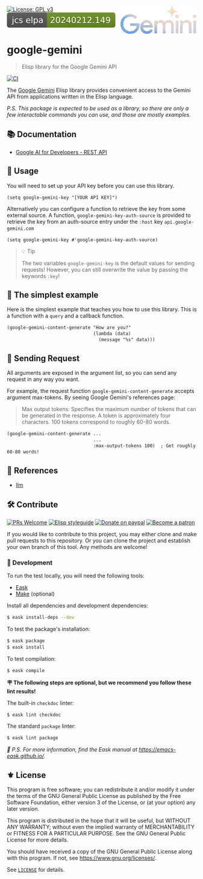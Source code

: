 <a href="https://gemini.google.com/"><img align="right" src="etc/logo.png"></a>
[![License: GPL v3](https://img.shields.io/badge/License-GPL%20v3-blue.svg)](https://www.gnu.org/licenses/gpl-3.0)
[![JCS-ELPA](https://raw.githubusercontent.com/jcs-emacs/badges/master/elpa/v/google-gemini.svg)](https://jcs-emacs.github.io/jcs-elpa/#/google-gemini)

# google-gemini
> Elisp library for the Google Gemini API

[![CI](https://github.com/emacs-openai/google-gemini/actions/workflows/test.yml/badge.svg)](https://github.com/emacs-openai/google-gemini/actions/workflows/test.yml)

The [Google Gemini][] Elisp library provides convenient access to the Gemini API from
applications written in the Elisp language. 

*P.S. This package is expected to be used as a library, so there are only a few
interactable commands you can use, and those are mostly examples.*

## 📚 Documentation

- [Google AI for Developers - REST API](https://ai.google.dev/tutorials/rest_quickstart)

## 🔨 Usage

You will need to set up your API key before you can use this library.

```elisp
(setq google-gemini-key "[YOUR API KEY]")
```

Alternatively you can configure a function to retrieve the key from some
external source. A function, `google-gemini-key-auth-source` is provided to
retrieve the key from an auth-source entry under the `:host` key `api.google-gemini.com`

```elisp
(setq google-gemini-key #'google-gemini-key-auth-source)
```

> 💡 Tip
>
> The two variables `google-gemini-key` is the default values for sending requests!
> However, you can still overwrite the value by passing the keywords `:key`!

## 🔰 The simplest example

Here is the simplest example that teaches you how to use this library.
This is a function with a `query` and a callback function.

```elisp
(google-gemini-content-generate "How are you?"
                                (lambda (data)
                                  (message "%s" data)))
```

## 📨 Sending Request

All arguments are exposed in the argument list, so you can send any request in any way you want.

For example, the request function `google-gemini-content-generate` accepts
argument max-tokens. By seeing Google Gemini's references page:

> Max output tokens: Specifies the maximum number of tokens that can be generated
> in the response. A token is approximately four characters. 100 tokens correspond
> to roughly 60-80 words.

```elisp
(google-gemini-content-generate ...
                                ...
                                :max-output-tokens 100)  ; Get roughly 60-80 words!
```

## 🔗 References

- [llm](https://github.com/ahyatt/llm)

## 🛠️ Contribute

[![PRs Welcome](https://img.shields.io/badge/PRs-welcome-brightgreen.svg)](http://makeapullrequest.com)
[![Elisp styleguide](https://img.shields.io/badge/elisp-style%20guide-purple)](https://github.com/bbatsov/emacs-lisp-style-guide)
[![Donate on paypal](https://img.shields.io/badge/paypal-donate-1?logo=paypal&color=blue)](https://www.paypal.me/jcs090218)
[![Become a patron](https://img.shields.io/badge/patreon-become%20a%20patron-orange.svg?logo=patreon)](https://www.patreon.com/jcs090218)

If you would like to contribute to this project, you may either
clone and make pull requests to this repository. Or you can
clone the project and establish your own branch of this tool.
Any methods are welcome!

### 🔬 Development

To run the test locally, you will need the following tools:

- [Eask](https://emacs-eask.github.io/)
- [Make](https://www.gnu.org/software/make/) (optional)

Install all dependencies and development dependencies:

```sh
$ eask install-deps --dev
```

To test the package's installation:

```sh
$ eask package
$ eask install
```

To test compilation:

```sh
$ eask compile
```

**🪧 The following steps are optional, but we recommend you follow these lint results!**

The built-in `checkdoc` linter:

```sh
$ eask lint checkdoc
```

The standard `package` linter:

```sh
$ eask lint package
```

*📝 P.S. For more information, find the Eask manual at https://emacs-eask.github.io/.*

## ⚜️ License

This program is free software; you can redistribute it and/or modify
it under the terms of the GNU General Public License as published by
the Free Software Foundation, either version 3 of the License, or
(at your option) any later version.

This program is distributed in the hope that it will be useful,
but WITHOUT ANY WARRANTY; without even the implied warranty of
MERCHANTABILITY or FITNESS FOR A PARTICULAR PURPOSE.  See the
GNU General Public License for more details.

You should have received a copy of the GNU General Public License
along with this program.  If not, see <https://www.gnu.org/licenses/>.

See [`LICENSE`](./LICENSE) for details.


<!-- Links -->

[Google Gemini]: https://gemini.google.com/
